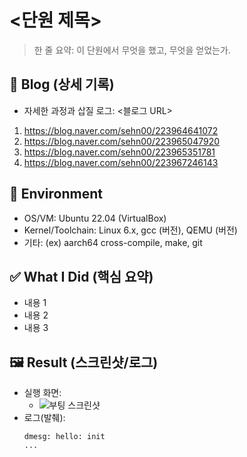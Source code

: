 # <단원 제목>  <!-- 예: Linux Basics / Kernel Build / Device Driver -->
> 한 줄 요약: 이 단원에서 무엇을 했고, 무엇을 얻었는가.

## 🔗 Blog (상세 기록)
- 자세한 과정과 삽질 로그: <블로그 URL>
1. https://blog.naver.com/sehn00/223964641072
2. https://blog.naver.com/sehn00/223965047920
3. https://blog.naver.com/sehn00/223965351781
4. https://blog.naver.com/sehn00/223967246143

## 🧰 Environment
- OS/VM: Ubuntu 22.04 (VirtualBox)
- Kernel/Toolchain: Linux 6.x, gcc (버전), QEMU (버전)
- 기타: (ex) aarch64 cross-compile, make, git

## ✅ What I Did (핵심 요약)
- 내용 1
- 내용 2
- 내용 3

## 🖼️ Result (스크린샷/로그)
- 실행 화면:
  - ![부팅 스크린샷](./assets/boot.png)
- 로그(발췌):
  ```text
  dmesg: hello: init
  ...
